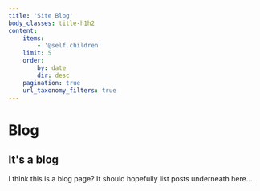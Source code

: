 ```yaml
---
title: 'Site Blog'
body_classes: title-h1h2
content:
    items:
        - '@self.children'
    limit: 5
    order:
        by: date
        dir: desc
    pagination: true
    url_taxonomy_filters: true
---
```


# Blog
## It's a blog

I think this is a blog page? It should hopefully list posts underneath here...